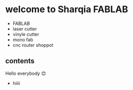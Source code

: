 # welcome to Sharqia FABLAB

- FABLAB
- laser cutter
- vinyle cutter
- mono fab
- cnc router shoppot

## contents

Hello everybody :blush:

- hiiii




